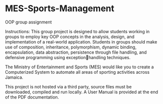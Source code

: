 # MES-Sports-Management
OOP group assignment

Instructions:
This group project is designed to allow students working in groups to employ key OOP concepts 
in the analysis, design, and implementation of a real-world application. Students in groups 
should make use of composition, inheritance, polymorphism, dynamic binding, encapsulation, 
data abstraction, persistence through file handling, and defensive programming using exceptionhandling techniques. 

The Ministry of Entertainment and Sports (MES) would like you to create a Computerized 
System to automate all areas of sporting activities across Jamaica.

This project is not hosted via a third party, source files must be downloaded, compiled and run locally.
A User Manual is provided at the end of the PDF documentation.
